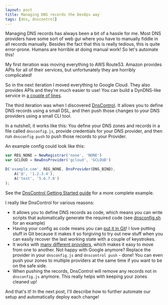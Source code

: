 ```yaml
---
layout: post
title: Managing DNS records the DevOps way
tags: [dns, dnscontrol]
---
```


Managing DNS records has always been a bit of a hassle for me. Most DNS
providers have some sort of web gui where you have to manually fiddle in all
records manually. Besides the fact that this is really tedious, this is quite
error-prone. Humans are horrible at doing manual work! So let's automate this!

My first iteration was moving everything to AWS Route53. Amazon provides APIs
for all of their services, but unfortunately they are horribly complicated!

So in the next iteration I moved everything to Google Cloud. They also provides
APIs and they're much easier to use! You can build a DynDNS-like service in [a
couple of lines][1].

The third iteration was when I discovered [DnsControl][2]. It allows you to
define DNS records using a small DSL, and then push those changes to your DNS
providers using a small CLI tool.

In a nutshell, it works like this: You define your DNS zones and records in a
file called `dnsconfig.js`, provide credentials for your DNS provider, and then
run `dnsconfig push` to push those records to your Provider.

An example config could look like this:
```js
var REG_NONE = NewRegistrar('none', 'NONE')
var GCLOUD = NewDnsProvider('gcloud', 'GCLOUD')

D('example.com', REG_NONE, DnsProvider(DNS_BIND),
    A('@', '1.2.3.4'),
    A('test', '5.6.7.8')
);
```

See the [DnsControl Getting Started guide][6] for a more complete example.

I really like DnsControl for various reasons:

- It allows you to define DNS records as code, which means you can write scripts
    that automatically generate the required code (see [dnsconfig.sh][3] for an
    example)
- Having your config as code means you can [put it in Git][4]! I love putting
    stuff in Git because it makes it so forgiving to try out new stuff when you
    can easily recover the last working state with a couple of keystrokes.
- It works with [many different providers][5], which makes it easy to move from
    one to another. Not happy with Google anymore? Replace the provider in your
    `dnsconfig.js` and `dnscontrol push` - done! You can even push your zones to
    multiple providers at the same time if you want to be on the safe side.
- When pushing the records, DnsControl will remove any records not in
    `dnsconfig.js` anymore. This really helps with keeping your zones cleaned
    up!

And that's it! In the next post, I'll describe how to further automate our setup
and automatically deploy each change!

[1]: https://github.com/srueg/dynamic-cloud-dns
[2]: https://stackexchange.github.io/dnscontrol/
[3]: https://github.com/mhutter/infra-kubernetes/blob/a45ae424589d1cfb44314900f4565832389a7265/scripts/dnsconfig.sh
[4]: https://github.com/mhutter/dns
[5]: https://stackexchange.github.io/dnscontrol/provider-list
[6]: https://stackexchange.github.io/dnscontrol/getting-started
